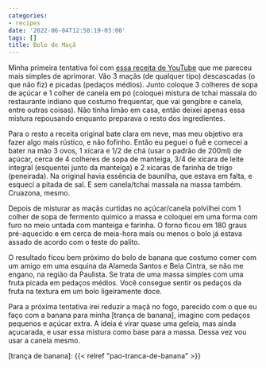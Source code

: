 ```yaml
---
categories:
- recipes
date: '2022-06-04T12:50:19-03:00'
tags: []
title: Bolo de Maçã
---
```


Minha primeira tentativa foi com [essa receita de YouTube](https://www.youtube.com/watch?v=7hJsGDp-DVk&ab_channel=MeninoPrendado) que me pareceu mais simples de aprimorar. Vão 3 maçãs (de qualquer tipo) descascadas (o que não fiz) e picadas (pedaços médios). Junto coloque 3 colheres de sopa de açúcar e 1 colher de canela em pó (coloquei mistura de tchai massala do restaurante indiano que costumo frequentar, que vai gengibre e canela, entre outras coisas). Não tinha limão em casa, então deixei apenas essa mistura repousando enquanto preparava o resto dos ingredientes.

Para o resto a receita original bate clara em neve, mas meu objetivo era fazer algo mais rústico, e não fofinho. Então eu peguei o fuê e comecei a bater na mão 3 ovos, 1 xícara e 1/2 de chá (usar o padrão de 200ml) de açúcar, cerca de 4 colheres de sopa de manteiga, 3/4 de xícara de leite integral (esquentei junto da manteiga) e 2 xícaras de farinha de trigo (peneirada). Na original havia essência de baunilha, que estava em falta, e esqueci a pitada de sal. E sem canela/tchai massala na massa também. Cruazona, mesmo.

Depois de misturar as maçãs curtidas no açúcar/canela polvilhei com 1 colher de sopa de fermento químico a massa e coloquei em uma forma com furo no meio untada com manteiga e farinha. O forno ficou em 180 graus pré-aquecido e em cerca de meia-hora mais ou menos o bolo já estava assado de acordo com o teste do palito.

O resultado ficou bem próximo do bolo de banana que costumo comer com um amigo em uma esquina da Alameda Santos e Bela Cintra, se não me engano, na região da Paulista. Se trata de uma massa simples com uma fruta picada em pedaços médios. Você consegue sentir os pedaços da fruta na textura em um bolo ligeiramente doce.

Para a próxima tentativa irei reduzir a maçã no fogo, parecido com o que eu faço com a banana para minha [trança de banana], imagino com pedaços pequenos e açúcar extra. A ideia é virar quase uma geleia, mas ainda açucarada, e usar essa mistura como base para a massa. Dessa vez vou usar a canela mesmo.

[trança de banana]: {{< relref "pao-tranca-de-banana" >}}